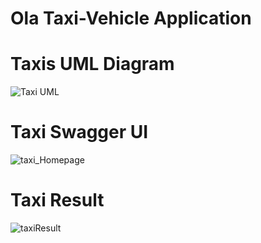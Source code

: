 # Ola Taxi-Vehicle Application
# Taxis UML Diagram

![Taxi UML](https://github.com/Rakesh3596/nunamVehicleProject/assets/101379879/66524817-6cee-41ea-89b7-68ed6300ce06)
# Taxi Swagger UI
![taxi_Homepage](https://github.com/Rakesh3596/nunamVehicleProject/assets/101379879/06973f53-dbc8-46b2-8d3f-a4ac92c7dd75)
# Taxi Result
![taxiResult](https://github.com/Rakesh3596/nunamVehicleProject/assets/101379879/592c56ee-aea4-471b-94ac-6f5e938073bd)

